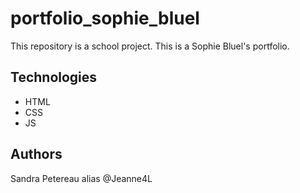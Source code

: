 # portfolio_sophie_bluel

This repository is a school project.
This is a Sophie Bluel's portfolio.

## Technologies

- HTML
- CSS
- JS

## Authors

Sandra Petereau alias @Jeanne4L